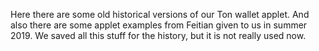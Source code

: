 Here there are some old historical versions of our Ton wallet applet.
And also there are some applet examples from Feitian given to us in summer 2019.
We saved all this stuff for the history, but it is not really used now.
